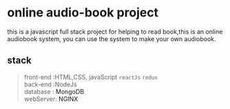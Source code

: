 # online audio-book project
this is a javascript full stack project for helping to read book,this 
is an online audiobook system, you can use the 
system to make your own audiobook.
## stack
> front-end :HTML,CSS, javaScript `reactJs` `redux`</br>
> back-end :NodeJs</br>
> database : <a herf='https://www.mongodb.com/'>MongoDB</a></br>
> webServer: <a herf='https://www.nginx.com/'>NGINX</a>
